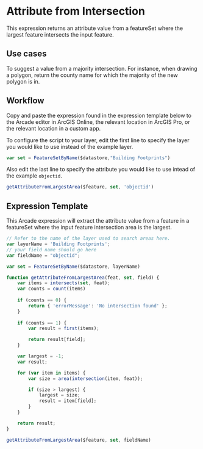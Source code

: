 # Attribute from Intersection

This expression returns an attribute value from a featureSet where the largest feature intersects the input feature.

## Use cases

To suggest a value from a majority intersection. For instance, when drawing a polygon, return the county name for which the majority of the new polygon is in.

## Workflow

Copy and paste the expression found in the expression template below to the Arcade editor in ArcGIS Online, the relevant location in ArcGIS Pro, or the relevant location in a custom app.

To configure the script to your layer, edit the first line to specify the layer you would like to use instead of the example layer. 

```js
var set = FeatureSetByName($datastore,"Building Footprints")
```

Also edit the last line to specify the attribute you would like to use intead of the example `objectid`.

```js
getAttributeFromLargestArea($feature, set, 'objectid')
```

## Expression Template

This Arcade expression will extract the attribute value from a feature in a featureSet where the input feature intersection area is the largest.

```js
// Refer to the name of the layer used to search areas here.
var layerName = 'Building Footprints';
// your field name should go here
var fieldName = "objectid";

var set = FeatureSetByName($datastore, layerName)

function getAttributeFromLargestArea(feat, set, field) {
    var items = intersects(set, feat);
    var counts = count(items)
    
    if (counts == 0) {
        return { 'errorMessage': 'No intersection found' };
    }
    
    if (counts == 1) {
        var result = first(items);

        return result[field];
    }

    var largest = -1;
    var result;

    for (var item in items) {
        var size = area(intersection(item, feat));

        if (size > largest) {
            largest = size;
            result = item[field];
        }
    }

    return result;
}

getAttributeFromLargestArea($feature, set, fieldName) 
```
